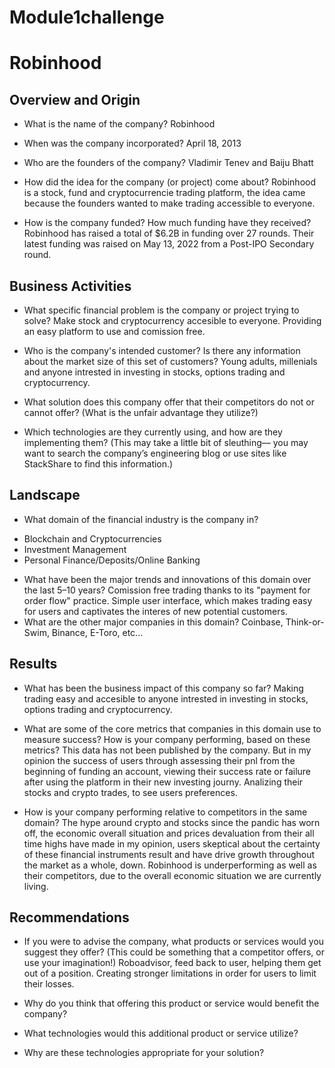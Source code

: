# Module1challenge

# Robinhood 

## Overview and Origin

* What is the name of the company?
Robinhood

* When was the company incorporated?
April 18, 2013

* Who are the founders of the company?
Vladimir Tenev and Baiju Bhatt

* How did the idea for the company (or project) come about?
Robinhood is a stock, fund and cryptocurrencie trading platform, the idea came because the founders wanted to make trading accessible to everyone.

* How is the company funded? How much funding have they received?
Robinhood has raised a total of $6.2B in funding over 27 rounds. Their latest funding was raised on May 13, 2022 from a Post-IPO Secondary round.

## Business Activities

* What specific financial problem is the company or project trying to solve?
Make stock and cryptocurrency accesible to everyone. Providing an easy platform to use and comission free.

* Who is the company's intended customer?  Is there any information about the market size of this set of customers?
Young adults, millenials and anyone intrested in investing in stocks, options trading and cryptocurrency.

* What solution does this company offer that their competitors do not or cannot offer? (What is the unfair advantage they utilize?)

* Which technologies are they currently using, and how are they implementing them? (This may take a little bit of sleuthing–– you may want to search the company’s engineering blog or use sites like StackShare to find this information.)


## Landscape

* What domain of the financial industry is the company in?
- Blockchain and Cryptocurrencies
- Investment Management
- Personal Finance/Deposits/Online Banking

* What have been the major trends and innovations of this domain over the last 5–10 years?
Comission free trading thanks to its "payment for order flow" practice. Simple user interface, which makes trading easy for users and captivates the interes of new potential customers. 
* What are the other major companies in this domain?
Coinbase, Think-or-Swim, Binance, E-Toro, etc...

## Results

* What has been the business impact of this company so far?
Making trading easy and accesible to anyone intrested in investing in stocks, options trading and cryptocurrency.

* What are some of the core metrics that companies in this domain use to measure success? How is your company performing, based on these metrics?
This data has not been published by the company. But in my opinion the success of users through assessing their pnl from the beginning of funding an account, viewing their success rate or failure after using the platform in their new investing journy. Analizing their stocks and crypto trades, to see users preferences.

* How is your company performing relative to competitors in the same domain?
The hype around crypto and stocks since the pandic has worn off, the economic overall situation and prices devaluation from their all time highs have made in my opinion, users skeptical about the certainty of these financial instruments result and have drive growth throughout the market as a whole, down. Robinhood is underperforming as well as their competitors, due to the overall economic situation we are currently living.

## Recommendations

* If you were to advise the company, what products or services would you suggest they offer? (This could be something that a competitor offers, or use your imagination!)
Roboadvisor, feed back to user, helping them get out of a position. Creating stronger limitations in order for users to limit their losses.
* Why do you think that offering this product or service would benefit the company?

* What technologies would this additional product or service utilize?

* Why are these technologies appropriate for your solution?
